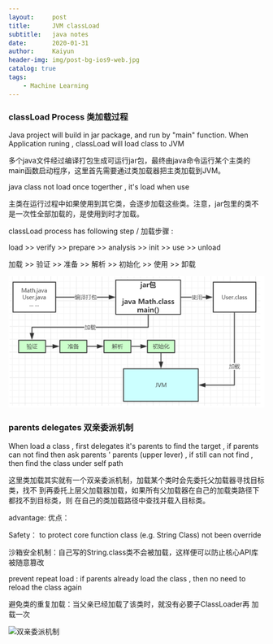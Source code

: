 ```yaml
---
layout:     post
title:      JVM classLoad
subtitle:   java notes
date:       2020-01-31
author:     Kaiyun
header-img: img/post-bg-ios9-web.jpg
catalog: true
tags:
    - Machine Learning
---
```


### classLoad Process 类加载过程

Java project will build in jar package, and run by "main" function. When Application runing , classLoad will load class to JVM 

多个java文件经过编译打包生成可运行jar包，最终由java命令运行某个主类的main函数启动程序，这里首先需要通过类加载器把主类加载到JVM。

java class not load once togerther , it's load when use 

主类在运行过程中如果使用到其它类，会逐步加载这些类。注意，jar包里的类不是一次性全部加载的，是使用到时才加载。

classLoad process has following step / 加载步骤 :

load >> verify >> prepare >> analysis >> init >> use >> unload

加载 >> 验证 >> 准备 >> 解析 >> 初始化 >> 使用 >> 卸载

![类加载过程](https://github.com/yh070809/github.images/blob/master/images/classLoad.png)

### parents delegates 双亲委派机制 

When load a  class , first  delegates it's parents to find the target , if parents can not find then ask parents ' parents (upper lever) , if still can not find , then find the class under self path

这里类加载其实就有一个双亲委派机制，加载某个类时会先委托父加载器寻找目标类，找不
到再委托上层父加载器加载，如果所有父加载器在自己的加载类路径下都找不到目标类，则
在自己的类加载路径中查找并载入目标类。

advantage:
优点：

Safety： to protect core function class (e.g. String Class) not been override 

沙箱安全机制：自己写的String.class类不会被加载，这样便可以防止核心API库被随意篡改

prevent repeat load : if parents already load the class , then no need to reload the class again

避免类的重复加载：当父亲已经加载了该类时，就没有必要子ClassLoader再   加载一次

![双亲委派机制](https://ibb.co/zS0Gtpj)




 
